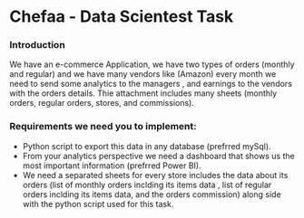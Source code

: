 
# Chefaa - Data Scientest Task

### Introduction

We have an e-commerce Application, we have two types of orders (monthly and regular) and we have many vendors like (Amazon) every month we need to send some analytics to the managers , and earnings to the vendors with the orders details.
Thie attachment includes many sheets (monthly orders, regular orders, stores, and commissions).

### Requirements we need you to implement:

 - Python script to export this data in any database (prefrred mySql).
- From your analytics perspective we need a dashboard that shows us the most important information (prefrred Power BI).
- We need a separated sheets for every store includes the data about its orders (list of monthly orders inclding its items data , list of regular orders inclding its items data, and the orders commission) along side with the python script used for this task.

